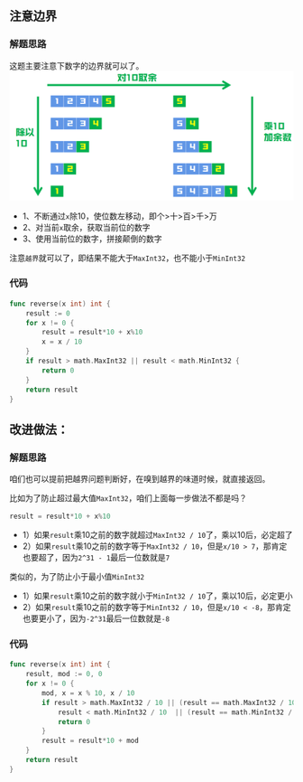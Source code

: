## 注意边界
### 解题思路
这题主要注意下数字的边界就可以了。
![grid](../pictures/problems/7/1.png)

* 1、不断通过``x``除10，使位数左移动，即个>十>百>千>万
* 2、对当前``x``取余，获取当前位的数字
* 3、使用当前位的数字，拼接颠倒的数字

注意``越界``就可以了，即结果不能大于``MaxInt32``，也不能小于``MinInt32``

### 代码
```go
func reverse(x int) int {
	result := 0
	for x != 0 {
		result = result*10 + x%10
		x = x / 10
	}
	if result > math.MaxInt32 || result < math.MinInt32 {
		return 0
	}
	return result
}
```

## 改进做法：
### 解题思路
咱们也可以提前把越界问题判断好，在嗅到越界的味道时候，就直接返回。

比如为了防止超过最大值``MaxInt32``，咱们上面每一步做法不都是吗？
```go
result = result*10 + x%10
```
* 1）如果``result``乘10之前的数字就超过``MaxInt32 / 10``了，乘以10后，必定超了
* 2）如果``result``乘10之前的数字等于``MaxInt32 / 10``，但是``x/10 > 7``，那肯定也要超了，因为``2^31 - 1``最后一位数就是``7``

类似的，为了防止小于最小值``MinInt32``

* 1）如果``result``乘10之前的数字就小于``MinInt32 / 10``了，乘以10后，必定更小
* 2）如果``result``乘10之前的数字等于``MinInt32 / 10``，但是``x/10 < -8``，那肯定也要更小了，因为``-2^31``最后一位数就是``-8``


### 代码
```go
func reverse(x int) int {
	result, mod := 0, 0
	for x != 0 {
		mod, x = x % 10, x / 10
		if result > math.MaxInt32 / 10 || (result == math.MaxInt32 / 10 && mod > 7) ||
			result < math.MinInt32 / 10  || (result == math.MinInt32 / 10 && mod < -8) {
			return 0
		}
		result = result*10 + mod
	}
	return result
}
```
